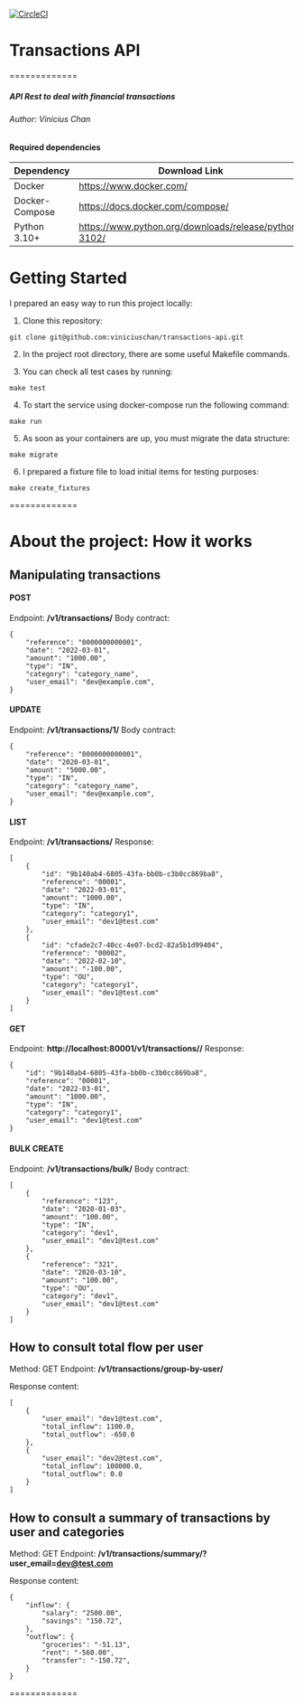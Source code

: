 [![CircleCI](https://circleci.com/gh/viniciuschan/transactions-api/tree/main.svg?style=svg&circle-token=d1bb25356a754041bf1e1c454930ebdb89d94134)](https://circleci.com/gh/viniciuschan/transactions-api/tree/main)

# Transactions API
=============
##### API Rest to deal with financial transactions
###### Author: Vinícius Chan

#### Required dependencies

| Dependency | Download Link |
| ------ | ------ |
| Docker | https://www.docker.com/ |
| Docker-Compose | https://docs.docker.com/compose/ |
| Python 3.10+ | https://www.python.org/downloads/release/python-3102/ |

# Getting Started

I prepared an easy way to run this project locally:

1. Clone this repository:
```
git clone git@github.com:viniciuschan/transactions-api.git
```

2. In the project root directory, there are some useful Makefile commands.

3. You can check all test cases by running:
```
make test
```

4. To start the service using docker-compose run the following command:
```
make run
```

5. As soon as your containers are up, you must migrate the data structure:
```
make migrate
```

6. I prepared a fixture file to load initial items for testing purposes:
```
make create_fixtures
```


=============


# About the project: How it works
## Manipulating transactions
#### POST
Endpoint: **/v1/transactions/**
Body contract:
```
{
    "reference": "0000000000001",
    "date": "2022-03-01",
    "amount": "1000.00",
    "type": "IN",
    "category": "category_name",
    "user_email": "dev@example.com",
}
```

#### UPDATE
Endpoint: **/v1/transactions/1/**
Body contract:
```
{
    "reference": "0000000000001",
    "date": "2020-03-01",
    "amount": "5000.00",
    "type": "IN",
    "category": "category_name",
    "user_email": "dev@example.com",
}
```

#### LIST
Endpoint: **/v1/transactions/**
Response:
```
[
    {
        "id": "9b140ab4-6805-43fa-bb0b-c3b0cc869ba8",
        "reference": "00001",
        "date": "2022-03-01",
        "amount": "1000.00",
        "type": "IN",
        "category": "category1",
        "user_email": "dev1@test.com"
    },
    {
        "id": "cfade2c7-40cc-4e07-bcd2-82a5b1d99404",
        "reference": "00002",
        "date": "2022-02-10",
        "amount": "-100.00",
        "type": "OU",
        "category": "category1",
        "user_email": "dev1@test.com"
    }
]
```

#### GET
Endpoint: **http://localhost:80001/v1/transactions/<uuid>/**
Response:
```
{
    "id": "9b140ab4-6805-43fa-bb0b-c3b0cc869ba8",
    "reference": "00001",
    "date": "2022-03-01",
    "amount": "1000.00",
    "type": "IN",
    "category": "category1",
    "user_email": "dev1@test.com"
}
```

#### BULK CREATE
Endpoint: **/v1/transactions/bulk/**
Body contract:
```
[
    {
        "reference": "123",
        "date": "2020-01-03",
        "amount": "100.00",
        "type": "IN",
        "category": "dev1",
        "user_email": "dev1@test.com"
    },
    {
        "reference": "321",
        "date": "2020-03-10",
        "amount": "100.00",
        "type": "OU",
        "category": "dev1",
        "user_email": "dev1@test.com"
    }
]
```

## How to consult total flow per user
Method: GET
Endpoint: **/v1/transactions/group-by-user/**

Response content:
```
[
    {
        "user_email": "dev1@test.com",
        "total_inflow": 1100.0,
        "total_outflow": -650.0
    },
    {
        "user_email": "dev2@test.com",
        "total_inflow": 100000.0,
        "total_outflow": 0.0
    }
]
```

## How to consult a summary of transactions by user and categories
Method: GET
Endpoint: **/v1/transactions/summary/?user_email=dev@test.com**

Response content:
```
{
    "inflow": {
        "salary": "2500.00",
        "savings": "150.72",
    },
    "outflow": {
        "groceries": "-51.13",
        "rent": "-560.00",
        "transfer": "-150.72",
    }
}
```

=============
